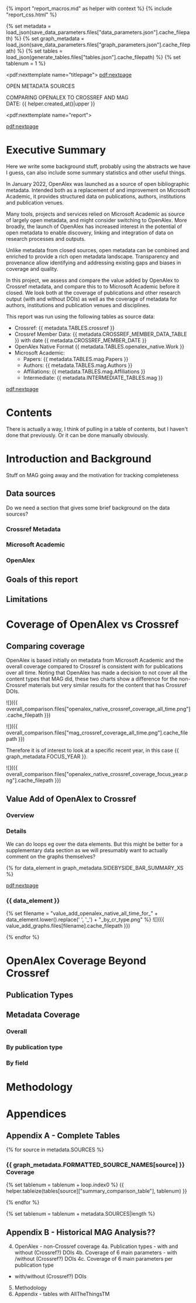 {% import "report_macros.md" as helper with context %}
{% include "report_css.html" %}

<!-- Loading JSON data files for access -->
<!-- TODO - these will currently break because they need to be created/added to the precipy index -->
{% set metadata = load_json(save_data_parameters.files["data_parameters.json"].cache_filepath) %}
{% set graph_metadata = load_json(save_data_parameters.files["graph_parameters.json"].cache_filepath) %}
{% set tables = load_json(generate_tables.files["tables.json"].cache_filepath) %}
{% set tablenum = 1 %}

<!-- Title Page -->
<pdf:nexttemplate name="titlepage">
<pdf:nextpage>

<p class="subtitle">OPEN METADATA SOURCES</p>
<p class="titlemeta">
COMPARING OPENALEX TO CROSSREF AND MAG<br>
DATE: {{ helper.created_at()|upper }}</p>

<!-- switch page templates -->
<pdf:nexttemplate name="report">

<pdf:nextpage>

# Executive Summary

Here we write some background stuff, probably using the abstracts we have I guess, can also include some
summary statistics and other useful things.

In January 2022, OpenAlex was launched as a source of open bibliographic metadata. Intended both as a replacement of 
and improvement on Microsoft Academic, it provides structured data on publications, authors, institutions and 
publication venues.

Many tools, projects and services relied on Microsoft Academic as source of largely open metadata, and might consider 
switching to OpenAlex. More broadly, the launch of OpenAlex has increased interest in the potential of open metadata 
to enable discovery, linking and integration of data on research processes and outputs.

Unlike metadata from closed sources, open metadata can be combined and enriched to provide a rich open metadata 
landscape. Transparency and provenance allow identifying and addressing existing gaps and biases in coverage and 
quality. 

In this project, we assess and compare the value added by OpenAlex to Crossref metadata, and compare this to 
to Microsoft Academic before it closed. We look both at the coverage of publications and other research output (with and without DOIs) as well as the coverage 
of metadata for authors, institutions and publication venues and disciplines.  


This report was run using the following tables as source data:

* Crossref: {{ metadata.TABLES.crossref }}
* Crossref Member Data: {{ metadata.CROSSREF_MEMBER_DATA_TABLE }} with date {{ metadata.CROSSREF_MEMBER_DATE }}
* OpenAlex Native Format {{ metadata.TABLES.openalex_native.Work }}
* Microsoft Academic:
    * Papers: {{ metadata.TABLES.mag.Papers }}
    * Authors: {{ metadata.TABLES.mag.Authors }}
    * Affiliations: {{ metadata.TABLES.mag.Affiliations }}
    * Intermediate: {{ metadata.INTERMEDIATE_TABLES.mag }}

<pdf:nextpage>

# Contents

There is actually a way, I think of pulling in a table of contents, but I haven't done that previously. Or it can
be done manually obviously.

# Introduction and Background

Stuff on MAG going away and the motivation for tracking completeness

## Data sources

Do we need a section that gives some brief background on the data sources?

### Crossref Metadata

### Microsoft Academic

### OpenAlex

## Goals of this report

## Limitations

# Coverage of OpenAlex vs Crossref

## Comparing coverage

OpenAlex is based initially on metadata from Microsoft Academic and the overall coverage compared to Crossref is
consistent with for publications over all time. Noting that OpenAlex has made a decision to not cover all the 
content types that MAG did, these two charts show a difference for the non-Crossref materials but very similar
results for the content that has Crossref DOIs.

![]({{ overall_comparison.files["openalex_native_crossref_coverage_all_time.png"].cache_filepath }})

![]({{ overall_comparison.files["mag_crossref_coverage_all_time.png"].cache_filepath }})

Therefore it is of interest to look at a specific recent year, in this case {{ graph_metadata.FOCUS_YEAR }}.

![]({{ overall_comparison.files["openalex_native_crossref_coverage_focus_year.png"].cache_filepath }})

## Value Add of OpenAlex to Crossref

### Overview

### Details

We can do loops eg over the data elements. But this might be better for a supplementary data section as we will 
presumably want to actually comment on the graphs themselves?

{% for data_element in graph_metadata.SIDEBYSIDE_BAR_SUMMARY_XS %}

<pdf:nextpage>

### {{ data_element }}


{% set filename = "value_add_openalex_native_all_time_for_" + data_element.lower().replace(' ', '_') + "_by_cr_type.png" %}
![]({{ value_add_graphs.files[filename].cache_filepath }})

{% endfor %}

# OpenAlex Coverage Beyond Crossref

## Publication Types

## Metadata Coverage

### Overall

### By publication type

### By field

# Methodology

# Appendices

## Appendix A - Complete Tables

{% for source in metadata.SOURCES %}

### {{ graph_metadata.FORMATTED_SOURCE_NAMES[source] }} Coverage

{% set tablenum = tablenum + loop.index0 %}
{{ helper.tableize(tables[source]["summary_comparison_table"], tablenum) }}

{% endfor %}

{% set tablenum = tablenum + metadata.SOURCES|length %}


## Appendix B - Historical MAG Analysis??

4. OpenAlex - non-Crossref coverage
4a. Publication types - with and without (Crossref?) DOIs
4b. Coverage of 6 main parameters - with /without (Crossref?) DOIs
4c. Coverage of 6 main parameters per publication type 
 - with/without (Crossref?) DOIs
5. Methodology
6. Appendix - tables with AllTheThingsTM

